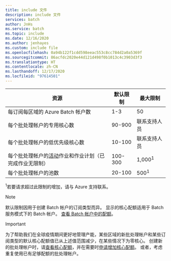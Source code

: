 ```yaml
---
title: include 文件
description: include 文件
services: batch
author: JnHs
ms.service: batch
ms.topic: include
ms.date: 12/16/2020
ms.author: jenhayes
ms.custom: include file
ms.openlocfilehash: 0a94b122f1cdd598eeac553c8cc784d2a0a5369f
ms.sourcegitcommit: 86acfdc2020e44d121d498f0b1013c4c3903d3f3
ms.translationtype: HT
ms.contentlocale: zh-CN
ms.lasthandoff: 12/17/2020
ms.locfileid: "97614501"
---
```

| **资源** | **默认限制** | **最大限制** |
| --- | --- | --- |
| 每订阅每区域的 Azure Batch 帐户数 | 1-3 |50 |
| 每个批处理帐户的专用核心数 | 90-900 | 联系支持人员 |
| 每个批处理帐户的低优先级核心数 | 10-100 | 联系支持人员 |
| 每个批处理帐户的[活动](/rest/api/batchservice/job/get#jobstate)作业和作业计划（已完成作业无限制） | 100-300 | 1,000<sup>1</sup> |
| 每个批处理帐户的池数 | 20-100 | 500<sup>1</sup> |

<sup>1</sup>若要请求超过此限制的增加，请与 Azure 支持联系。

> [!NOTE]
> 默认限制因用于创建 Batch 帐户的订阅类型而异。 显示的核心配额适用于 Batch 服务模式下的 Batch 帐户。 [查看 Batch 帐户中的配额](../articles/batch/batch-quota-limit.md#view-batch-quotas)。

> [!IMPORTANT]
> 为了帮助我们在全球疫情期间更好地管理产能，某些区域的新批处理帐户和某些订阅类型的默认核心配额值已从上述值范围减少，在某些情况下为零核心。 创建新的批处理帐户时，请[查看核心配额](../articles/batch/batch-quota-limit.md#view-batch-quotas)，并在需要时[申请增加核心配额](../articles/batch/batch-quota-limit.md#increase-a-quota)。 或者，考虑重复使用已有足够配额的批处理帐户。